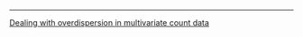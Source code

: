 ---
[Dealing with overdispersion in multivariate count data](https://doi.org/10.1016/j.csda.2022.107447)

